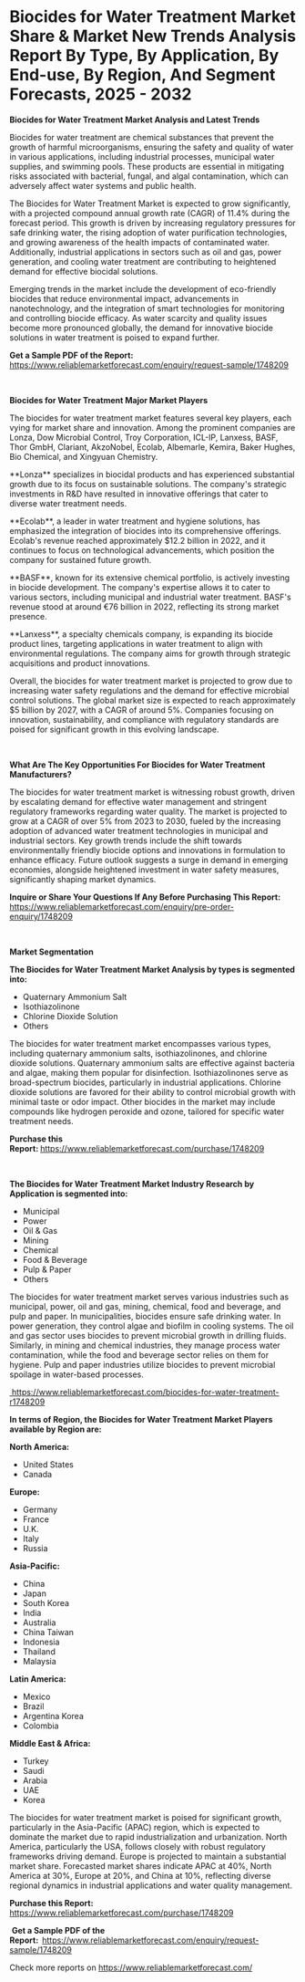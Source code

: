 <p><h1>Biocides for Water Treatment Market Share & Market New Trends Analysis Report By Type, By Application, By End-use, By Region, And Segment Forecasts, 2025 - 2032</h1></p><p><strong>Biocides for Water Treatment Market Analysis and Latest Trends</strong></p>
<p><p>Biocides for water treatment are chemical substances that prevent the growth of harmful microorganisms, ensuring the safety and quality of water in various applications, including industrial processes, municipal water supplies, and swimming pools. These products are essential in mitigating risks associated with bacterial, fungal, and algal contamination, which can adversely affect water systems and public health.</p><p>The Biocides for Water Treatment Market is expected to grow significantly, with a projected compound annual growth rate (CAGR) of 11.4% during the forecast period. This growth is driven by increasing regulatory pressures for safe drinking water, the rising adoption of water purification technologies, and growing awareness of the health impacts of contaminated water. Additionally, industrial applications in sectors such as oil and gas, power generation, and cooling water treatment are contributing to heightened demand for effective biocidal solutions.</p><p>Emerging trends in the market include the development of eco-friendly biocides that reduce environmental impact, advancements in nanotechnology, and the integration of smart technologies for monitoring and controlling biocide efficacy. As water scarcity and quality issues become more pronounced globally, the demand for innovative biocide solutions in water treatment is poised to expand further.</p></p>
<p><strong>Get a Sample PDF of the Report:&nbsp;</strong> <a href="https://www.reliablemarketforecast.com/enquiry/request-sample/1748209?utm_campaign=1108&utm_medium=2&utm_source=Github&utm_content=ia&utm_term=30012025&utm_id=biocides-for-water-treatment">https://www.reliablemarketforecast.com/enquiry/request-sample/1748209</a></p>
<p>&nbsp;</p>
<p><strong>Biocides for Water Treatment Major Market Players</strong></p>
<p><p>The biocides for water treatment market features several key players, each vying for market share and innovation. Among the prominent companies are Lonza, Dow Microbial Control, Troy Corporation, ICL-IP, Lanxess, BASF, Thor GmbH, Clariant, AkzoNobel, Ecolab, Albemarle, Kemira, Baker Hughes, Bio Chemical, and Xingyuan Chemistry.</p><p>**Lonza** specializes in biocidal products and has experienced substantial growth due to its focus on sustainable solutions. The company's strategic investments in R&D have resulted in innovative offerings that cater to diverse water treatment needs.</p><p>**Ecolab**, a leader in water treatment and hygiene solutions, has emphasized the integration of biocides into its comprehensive offerings. Ecolab's revenue reached approximately $12.2 billion in 2022, and it continues to focus on technological advancements, which position the company for sustained future growth.</p><p>**BASF**, known for its extensive chemical portfolio, is actively investing in biocide development. The company's expertise allows it to cater to various sectors, including municipal and industrial water treatment. BASF's revenue stood at around €76 billion in 2022, reflecting its strong market presence.</p><p>**Lanxess**, a specialty chemicals company, is expanding its biocide product lines, targeting applications in water treatment to align with environmental regulations. The company aims for growth through strategic acquisitions and product innovations.</p><p>Overall, the biocides for water treatment market is projected to grow due to increasing water safety regulations and the demand for effective microbial control solutions. The global market size is expected to reach approximately $5 billion by 2027, with a CAGR of around 5%. Companies focusing on innovation, sustainability, and compliance with regulatory standards are poised for significant growth in this evolving landscape.</p></p>
<p>&nbsp;</p>
<p><strong>What Are The Key Opportunities For Biocides for Water Treatment Manufacturers?</strong></p>
<p><p>The biocides for water treatment market is witnessing robust growth, driven by escalating demand for effective water management and stringent regulatory frameworks regarding water quality. The market is projected to grow at a CAGR of over 5% from 2023 to 2030, fueled by the increasing adoption of advanced water treatment technologies in municipal and industrial sectors. Key growth trends include the shift towards environmentally friendly biocide options and innovations in formulation to enhance efficacy. Future outlook suggests a surge in demand in emerging economies, alongside heightened investment in water safety measures, significantly shaping market dynamics.</p></p>
<p><strong>Inquire or Share Your Questions If Any Before Purchasing This Report:</strong> <a href="https://www.reliablemarketforecast.com/enquiry/pre-order-enquiry/1748209?utm_campaign=1108&utm_medium=2&utm_source=Github&utm_content=ia&utm_term=30012025&utm_id=biocides-for-water-treatment">https://www.reliablemarketforecast.com/enquiry/pre-order-enquiry/1748209</a></p>
<p>&nbsp;</p>
<p><strong>Market Segmentation</strong></p>
<p><strong>The Biocides for Water Treatment Market Analysis by types is segmented into:</strong></p>
<p><ul><li>Quaternary Ammonium Salt</li><li>Isothiazolinone</li><li>Chlorine Dioxide Solution</li><li>Others</li></ul></p>
<p><p>The biocides for water treatment market encompasses various types, including quaternary ammonium salts, isothiazolinones, and chlorine dioxide solutions. Quaternary ammonium salts are effective against bacteria and algae, making them popular for disinfection. Isothiazolinones serve as broad-spectrum biocides, particularly in industrial applications. Chlorine dioxide solutions are favored for their ability to control microbial growth with minimal taste or odor impact. Other biocides in the market may include compounds like hydrogen peroxide and ozone, tailored for specific water treatment needs.</p></p>
<p><strong>Purchase this Report:&nbsp;</strong><a href="https://www.reliablemarketforecast.com/purchase/1748209?utm_campaign=1108&utm_medium=2&utm_source=Github&utm_content=ia&utm_term=30012025&utm_id=biocides-for-water-treatment">https://www.reliablemarketforecast.com/purchase/1748209</a></p>
<p>&nbsp;</p>
<p><strong>The Biocides for Water Treatment Market Industry Research by Application is segmented into:</strong></p>
<p><ul><li>Municipal</li><li>Power</li><li>Oil & Gas</li><li>Mining</li><li>Chemical</li><li>Food & Beverage</li><li>Pulp & Paper</li><li>Others</li></ul></p>
<p><p>The biocides for water treatment market serves various industries such as municipal, power, oil and gas, mining, chemical, food and beverage, and pulp and paper. In municipalities, biocides ensure safe drinking water. In power generation, they control algae and biofilm in cooling systems. The oil and gas sector uses biocides to prevent microbial growth in drilling fluids. Similarly, in mining and chemical industries, they manage process water contamination, while the food and beverage sector relies on them for hygiene. Pulp and paper industries utilize biocides to prevent microbial spoilage in water-based processes.</p></p>
<p><a href="https://www.reliablemarketforecast.com/biocides-for-water-treatment-r1748209?utm_campaign=1108&utm_medium=2&utm_source=Github&utm_content=ia&utm_term=30012025&utm_id=biocides-for-water-treatment">&nbsp;https://www.reliablemarketforecast.com/biocides-for-water-treatment-r1748209</a></p>
<p><strong>In terms of Region, the Biocides for Water Treatment Market Players available by Region are:</strong></p>
<p>
    <p> <strong> North America: </strong>
        <ul>
            <li>United States</li>
            <li>Canada</li>
        </ul>
        </p> 
    <p> <strong> Europe: </strong>
        <ul>
            <li>Germany</li>
            <li>France</li>
            <li>U.K.</li>
            <li>Italy</li>
            <li>Russia</li>
        </ul>
        </p> 
    <p> <strong> Asia-Pacific: </strong>
        <ul>
            <li>China</li>
            <li>Japan</li>
            <li>South Korea</li>
            <li>India</li>
            <li>Australia</li>
            <li>China Taiwan</li>
            <li>Indonesia</li>
            <li>Thailand</li>
            <li>Malaysia</li>
        </ul>
        </p> 
    <p> <strong> Latin America: </strong>
        <ul>
            <li>Mexico</li>
            <li>Brazil</li>
            <li>Argentina Korea</li>
            <li>Colombia</li>
        </ul>
        </p> 
    <p> <strong> Middle East & Africa: </strong>
        <ul>
            <li>Turkey</li>
            <li>Saudi</li>
            <li>Arabia</li>
            <li>UAE</li>
            <li>Korea</li>
        </ul>
    </p>
    </p>
<p><p>The biocides for water treatment market is poised for significant growth, particularly in the Asia-Pacific (APAC) region, which is expected to dominate the market due to rapid industrialization and urbanization. North America, particularly the USA, follows closely with robust regulatory frameworks driving demand. Europe is projected to maintain a substantial market share. Forecasted market shares indicate APAC at 40%, North America at 30%, Europe at 20%, and China at 10%, reflecting diverse regional dynamics in industrial applications and water quality management.</p></p>
<p><strong>Purchase this Report: </strong><a href="https://www.reliablemarketforecast.com/purchase/1748209?utm_campaign=1108&utm_medium=2&utm_source=Github&utm_content=ia&utm_term=30012025&utm_id=biocides-for-water-treatment">https://www.reliablemarketforecast.com/purchase/1748209</a></p>
<p>&nbsp;<strong>Get a Sample PDF of the Report:&nbsp;&nbsp;</strong><a href="https://www.reliablemarketforecast.com/enquiry/request-sample/1748209?utm_campaign=1108&utm_medium=2&utm_source=Github&utm_content=ia&utm_term=30012025&utm_id=biocides-for-water-treatment">https://www.reliablemarketforecast.com/enquiry/request-sample/1748209</a></p>
<p><strong></strong></p>
<p>Check more reports on <a href="https://www.reliablemarketforecast.com/?utm_campaign=1108&utm_medium=2&utm_source=Github&utm_content=ia&utm_term=30012025&utm_id=biocides-for-water-treatment">https://www.reliablemarketforecast.com/</a></p>